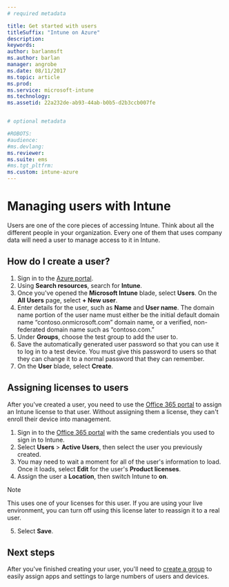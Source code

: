 ```yaml
---
# required metadata

title: Get started with users
titleSuffix: "Intune on Azure"
description:
keywords:
author: barlanmsft
ms.author: barlan
manager: angrobe
ms.date: 08/11/2017
ms.topic: article
ms.prod:
ms.service: microsoft-intune
ms.technology:
ms.assetid: 22a232de-ab93-44ab-b0b5-d2b3ccb007fe


# optional metadata

#ROBOTS:
#audience:
#ms.devlang:
ms.reviewer:
ms.suite: ems
#ms.tgt_pltfrm:
ms.custom: intune-azure
---
```


# Managing users with Intune

Users are one of the core pieces of accessing Intune. Think about all the different people in your organization. Every one of them that uses company data will need a user to manage access to it in Intune.

## How do I create a user?

1. Sign in to the [Azure portal](https://portal.azure.com).
2. Using **Search resources**, search for **Intune**.
3. Once you've opened the **Microsoft Intune** blade, select **Users**. On the **All Users** page, select **+ New user**.
4. Enter details for the user, such as **Name** and **User name**. The domain name portion of the user name must either be the initial default domain name “contoso.onmicrosoft.com” domain name, or a verified, non-federated domain name such as “contoso.com.”
5. Under **Groups**, choose the test group to add the user to.
6. Save the automatically generated user password so that you can use it to log in to a test device. You must give this password to users so that they can change it to a normal password that they can remember.
7. On the **User** blade, select **Create**.

## Assigning licenses to users

After you've created a user, you need to use the [Office 365 portal](http://go.microsoft.com/fwlink/p/?LinkId=698854) to assign an Intune license to that user. Without assigning them a license, they can't enroll their device into management.

1. Sign in to the [Office 365 portal](http://go.microsoft.com/fwlink/p/?LinkId=698854) with the same credentials you used to sign in to Intune.
2. Select **Users** > **Active Users**, then select the user you previously created.
3. You may need to wait a moment for all of the user's information to load. Once it loads, select **Edit** for the user's **Product licenses**.
4. Assign the user a **Location**, then switch Intune to **on**.

 > [!NOTE]
 > This uses one of your licenses for this user. If you are using your live environment, you can turn off using this license later to reassign it to a real user.

5. Select **Save**.

## Next steps

After you've finished creating your user, you'll need to [create a group](get-started-groups.md) to easily assign apps and settings to large numbers of users and devices.
